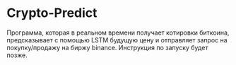 # Crypto-Predict
 Программа, которая в реальном времени получает котировки биткоина, предсказывает с помощью LSTM будущую цену и отправляет запрос на покупку/продажу на биржу binance.
 Инструкция по запуску будет позже.

